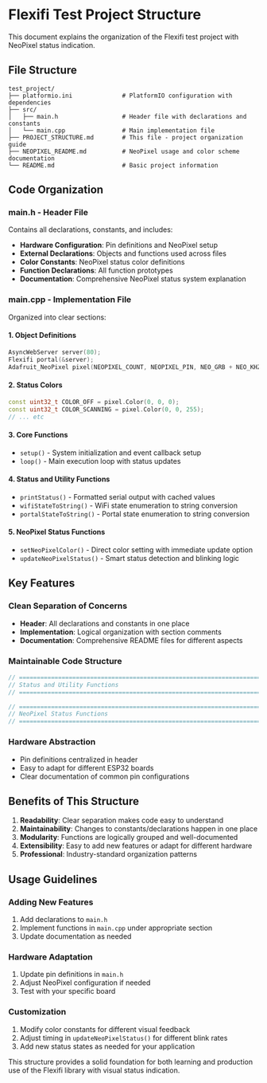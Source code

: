 # Flexifi Test Project Structure

This document explains the organization of the Flexifi test project with NeoPixel status indication.

## File Structure

```
test_project/
├── platformio.ini              # PlatformIO configuration with dependencies
├── src/
│   ├── main.h                  # Header file with declarations and constants
│   └── main.cpp                # Main implementation file
├── PROJECT_STRUCTURE.md        # This file - project organization guide
├── NEOPIXEL_README.md          # NeoPixel usage and color scheme documentation
└── README.md                   # Basic project information
```

## Code Organization

### main.h - Header File
Contains all declarations, constants, and includes:
- **Hardware Configuration**: Pin definitions and NeoPixel setup
- **External Declarations**: Objects and functions used across files
- **Color Constants**: NeoPixel status color definitions
- **Function Declarations**: All function prototypes
- **Documentation**: Comprehensive NeoPixel status system explanation

### main.cpp - Implementation File
Organized into clear sections:

#### 1. **Object Definitions**
```cpp
AsyncWebServer server(80);
Flexifi portal(&server);
Adafruit_NeoPixel pixel(NEOPIXEL_COUNT, NEOPIXEL_PIN, NEO_GRB + NEO_KHZ800);
```

#### 2. **Status Colors**
```cpp
const uint32_t COLOR_OFF = pixel.Color(0, 0, 0);
const uint32_t COLOR_SCANNING = pixel.Color(0, 0, 255);
// ... etc
```

#### 3. **Core Functions**
- `setup()` - System initialization and event callback setup
- `loop()` - Main execution loop with status updates

#### 4. **Status and Utility Functions**
- `printStatus()` - Formatted serial output with cached values
- `wifiStateToString()` - WiFi state enumeration to string conversion
- `portalStateToString()` - Portal state enumeration to string conversion

#### 5. **NeoPixel Status Functions**
- `setNeoPixelColor()` - Direct color setting with immediate update option
- `updateNeoPixelStatus()` - Smart status detection and blinking logic

## Key Features

### Clean Separation of Concerns
- **Header**: All declarations and constants in one place
- **Implementation**: Logical organization with section comments
- **Documentation**: Comprehensive README files for different aspects

### Maintainable Code Structure
```cpp
// =============================================================================
// Status and Utility Functions  
// =============================================================================

// =============================================================================
// NeoPixel Status Functions
// =============================================================================
```

### Hardware Abstraction
- Pin definitions centralized in header
- Easy to adapt for different ESP32 boards
- Clear documentation of common pin configurations

## Benefits of This Structure

1. **Readability**: Clear separation makes code easy to understand
2. **Maintainability**: Changes to constants/declarations happen in one place
3. **Modularity**: Functions are logically grouped and well-documented
4. **Extensibility**: Easy to add new features or adapt for different hardware
5. **Professional**: Industry-standard organization patterns

## Usage Guidelines

### Adding New Features
1. Add declarations to `main.h`
2. Implement functions in `main.cpp` under appropriate section
3. Update documentation as needed

### Hardware Adaptation
1. Update pin definitions in `main.h`
2. Adjust NeoPixel configuration if needed
3. Test with your specific board

### Customization
1. Modify color constants for different visual feedback
2. Adjust timing in `updateNeoPixelStatus()` for different blink rates
3. Add new status states as needed for your application

This structure provides a solid foundation for both learning and production use of the Flexifi library with visual status indication.